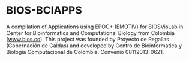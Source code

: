# BIOS-BCIAPPS
A compilation of Applications using EPOC+ (EMOTIV) for BIOSVisLab in Center for Bioinformatics and Computational Biology from Colombia (www.bios.co). This project was founded by Proyecto de Regalìas (Gobernación de Caldas) and developed by Centro de Bioinformática y Biología Computacional de Colombia, Convenio 08112013-0621.
